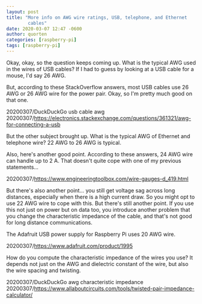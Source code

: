 ```yaml
---
layout: post
title: "More info on AWG wire ratings, USB, telephone, and Ethernet
        cables"
date: 2020-03-07 12:47 -0600
author: quorten
categories: [raspberry-pi]
tags: [raspberry-pi]
---
```


Okay, okay, so the question keeps coming up.  What is the typical AWG
used in the wires of USB cables?  If I had to guess by looking at a
USB cable for a mouse, I'd say 26 AWG.

But, according to these StackOverflow answers, most USB cables use 26
AWG or 26 AWG wire for the power pair.  Okay, so I'm pretty much good
on that one.

20200307/DuckDuckGo usb cable awg  
20200307/https://electronics.stackexchange.com/questions/361321/awg-for-connecting-a-usb

But the other subject brought up.  What is the typical AWG of Ethernet
and telephone wire?  22 AWG to 26 AWG is typical.

Also, here's another good point.  According to these answers, 24 AWG
wire can handle up to 2 A.  That doesn't quite cope with one of my
previous statements...

20200307/https://www.engineeringtoolbox.com/wire-gauges-d_419.html

<!-- more -->

But there's also another point... you still get voltage sag across
long distances, especially when there is a high current draw.  So you
might opt to use 22 AWG wire to cope with this.  But there's still
another point.  If you use this not just on power but on data too, you
introduce another problem that you change the characteristic impedance
of the cable, and that's not good for long distance communications.

The Adafruit USB power supply for Raspberry Pi uses 20 AWG wire.

20200307/https://www.adafruit.com/product/1995

How do you compute the characteristic impedance of the wires you use?
It depends not just on the AWG and dielectric constant of the wire,
but also the wire spacing and twisting.

20200307/DuckDuckGo awg characteristic impedance  
20200307/https://www.allaboutcircuits.com/tools/twisted-pair-impedance-calculator/
